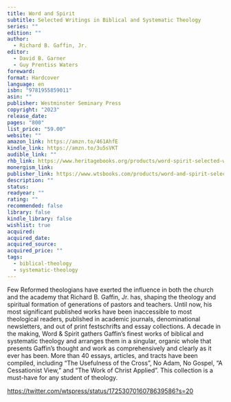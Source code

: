 ```yaml
---
title: Word and Spirit
subtitle: Selected Writings in Biblical and Systematic Theology
series: ""
edition: ""
author:
  - Richard B. Gaffin, Jr.
editor:
  - David B. Garner
  - Guy Prentiss Waters
foreward: 
format: Hardcover
language: en
isbn: "9781955859011"
asin: ""
publisher: Westminster Seminary Press
copyright: "2023"
release_date: 
pages: "800"
list_price: "59.00"
website: ""
amazon_link: https://amzn.to/461AhfE
kindle_link: https://amzn.to/3u5sVKT
audible_link: ""
rhb_link: https://www.heritagebooks.org/products/word-spirit-selected-writings-in-biblical-and-systematic-theology-gaffin.html
monergism_link: 
publisher_link: https://www.wtsbooks.com/products/word-and-spirit-selected-writings-in-biblical-and-systematic-theology-9781955859011?variant=42819092906184
description: ""
status: 
readyear: ""
rating: ""
recommended: false
library: false
kindle_library: false
wishlist: true
acquired: 
acquired_date: 
acquired_source: 
acquired_price: ""
tags:
  - biblical-theology
  - systematic-theology
---
```

Few Reformed theologians have exerted the influence in both the church and the academy that Richard B. Gaffin, Jr. has, shaping the theology and spiritual formation of generations of pastors and teachers. Until now, his most significant published works have been inaccessible to most theological readers, published in academic journals, denominational newsletters, and out of print festschrifts and essay collections. A decade in the making, Word & Spirit gathers Gaffin’s finest works of biblical and systematic theology and arranges them in a singular, organic whole that presents Gaffin’s thought and work as comprehensively and clearly as it ever has been. More than 40 essays, articles, and tracts have been compiled, including “The Usefulness of the Cross”, No Adam, No Gospel, “A Cessationist View,” and “The Work of Christ Applied”. This collection is a must-have for any student of theology.


https://twitter.com/wtspress/status/1725307016078639586?s=20